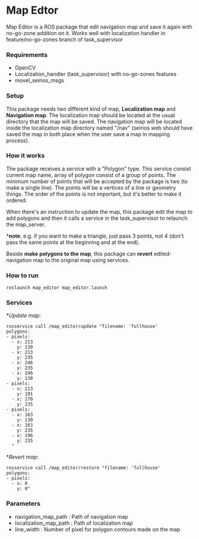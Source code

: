 # Map Edtor #

Map Editor is a ROS package that edit navigation map and save it again with no-go-zone addition on it. 
Works well with localization handler in feature/no-go-zones branch of task_supervisor

### Requirements ###

- OpenCV
- Localization_handler (task_supervisor) with no-go-zones features
- movel_seirios_msgs

### Setup ###

This package needs two different kind of map, **Localization map** and **Navigation map**. The localization map should be located at the usual directory that the map will be saved. The navigation map will be located inside the localization map directory named "/nav" (seirios web should have saved the map in both place when the user save a map in mapping process). 

### How it works ###

The package receives a service with a "Polygon" type. This service consist current map name, array of polygon consist of a group of points. The minimum number of points that will be accepted by the package is two (to make a single line). The points will be a vertices of a line or geometry things. The order of the points is not important, but it's better to make it ordered. 

When there's an instruction to update the map, this package edit the map to add polygons and then it calls a service in the task_supervisor to relaunch the map_server.

***note**, e.g. if you want to make a triangle, just pass 3 points, not 4 (don't pass the same points at the beginning and at the end).

Beside **make polygons to the map**, this package can **revert** edited-navigation map to the original map using services.

### How to run ###

`roslaunch map_editor map_editor.launch`

### Services ###

**Update map*: 

```
rosservice call /map_editor/update "filename: 'fullhouse'               
polygons:
- pixels:
  - x: 213 
    y: 130
  - x: 213
    y: 235
  - x: 246
    y: 235
  - x: 246
    y: 130
- pixels:
  - x: 213
    y: 191
  - x: 170
    y: 235
- pixels:
  - x: 163
    y: 130
  - x: 163
    y: 235
  - x: 196
    y: 235
  "
```

**Revert map*:

```
rosservice call /map_editor/restore "filename: 'fullhouse'              
polygons:
- pixels:
  - x: 0   
    y: 0" 
```

### Parameters ###

* navigation_map_path : Path of navigation map
* localization_map_path : Path of localization map
* line_width : Number of pixel for polygon contours made on the map
